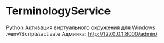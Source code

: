 # TerminologyService
Python
Активация виртуального окружения для Windows
.venv\Scripts\activate
Админка:
http://127.0.0.1:8000/admin/